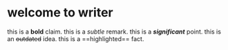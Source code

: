 # welcome to writer

this is a **bold** claim.
this is a *subtle* remark. 
this is a ***significant*** point.
this is an ~~outdated~~ idea.
this is a ==highlighted== fact.